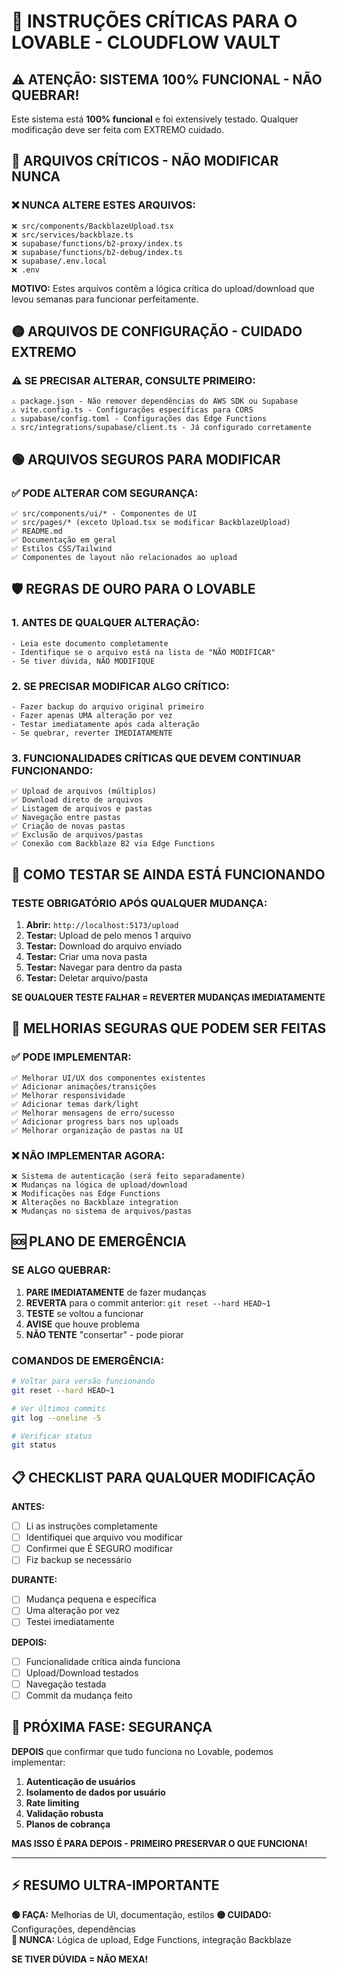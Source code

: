 # 🚨 INSTRUÇÕES CRÍTICAS PARA O LOVABLE - CLOUDFLOW VAULT

## ⚠️ ATENÇÃO: SISTEMA 100% FUNCIONAL - NÃO QUEBRAR!

Este sistema está **100% funcional** e foi extensively testado. Qualquer modificação deve ser feita com EXTREMO cuidado.

## 🔴 ARQUIVOS CRÍTICOS - **NÃO MODIFICAR NUNCA**

### ❌ **NUNCA ALTERE ESTES ARQUIVOS:**

```
❌ src/components/BackblazeUpload.tsx
❌ src/services/backblaze.ts
❌ supabase/functions/b2-proxy/index.ts
❌ supabase/functions/b2-debug/index.ts
❌ supabase/.env.local
❌ .env
```

**MOTIVO:** Estes arquivos contêm a lógica crítica do upload/download que levou semanas para funcionar perfeitamente.

## 🟡 ARQUIVOS DE CONFIGURAÇÃO - CUIDADO EXTREMO

### ⚠️ **SE PRECISAR ALTERAR, CONSULTE PRIMEIRO:**

```
⚠️ package.json - Não remover dependências do AWS SDK ou Supabase
⚠️ vite.config.ts - Configurações específicas para CORS
⚠️ supabase/config.toml - Configurações das Edge Functions
⚠️ src/integrations/supabase/client.ts - Já configurado corretamente
```

## 🟢 ARQUIVOS SEGUROS PARA MODIFICAR

### ✅ **PODE ALTERAR COM SEGURANÇA:**

```
✅ src/components/ui/* - Componentes de UI
✅ src/pages/* (exceto Upload.tsx se modificar BackblazeUpload)
✅ README.md
✅ Documentação em geral
✅ Estilos CSS/Tailwind
✅ Componentes de layout não relacionados ao upload
```

## 🛡️ REGRAS DE OURO PARA O LOVABLE

### 1. **ANTES DE QUALQUER ALTERAÇÃO:**
```
- Leia este documento completamente
- Identifique se o arquivo está na lista de "NÃO MODIFICAR"
- Se tiver dúvida, NÃO MODIFIQUE
```

### 2. **SE PRECISAR MODIFICAR ALGO CRÍTICO:**
```
- Fazer backup do arquivo original primeiro
- Fazer apenas UMA alteração por vez
- Testar imediatamente após cada alteração
- Se quebrar, reverter IMEDIATAMENTE
```

### 3. **FUNCIONALIDADES CRÍTICAS QUE DEVEM CONTINUAR FUNCIONANDO:**
```
✅ Upload de arquivos (múltiplos)
✅ Download direto de arquivos
✅ Listagem de arquivos e pastas
✅ Navegação entre pastas
✅ Criação de novas pastas
✅ Exclusão de arquivos/pastas
✅ Conexão com Backblaze B2 via Edge Functions
```

## 🔧 COMO TESTAR SE AINDA ESTÁ FUNCIONANDO

### **TESTE OBRIGATÓRIO APÓS QUALQUER MUDANÇA:**

1. **Abrir:** `http://localhost:5173/upload`
2. **Testar:** Upload de pelo menos 1 arquivo
3. **Testar:** Download do arquivo enviado
4. **Testar:** Criar uma nova pasta
5. **Testar:** Navegar para dentro da pasta
6. **Testar:** Deletar arquivo/pasta

**SE QUALQUER TESTE FALHAR = REVERTER MUDANÇAS IMEDIATAMENTE**

## 🚀 MELHORIAS SEGURAS QUE PODEM SER FEITAS

### ✅ **PODE IMPLEMENTAR:**

```
✅ Melhorar UI/UX dos componentes existentes
✅ Adicionar animações/transições
✅ Melhorar responsividade
✅ Adicionar temas dark/light
✅ Melhorar mensagens de erro/sucesso
✅ Adicionar progress bars nos uploads
✅ Melhorar organização de pastas na UI
```

### ❌ **NÃO IMPLEMENTAR AGORA:**

```
❌ Sistema de autenticação (será feito separadamente)
❌ Mudanças na lógica de upload/download
❌ Modificações nas Edge Functions
❌ Alterações no Backblaze integration
❌ Mudanças no sistema de arquivos/pastas
```

## 🆘 PLANO DE EMERGÊNCIA

### **SE ALGO QUEBRAR:**

1. **PARE IMEDIATAMENTE** de fazer mudanças
2. **REVERTA** para o commit anterior: `git reset --hard HEAD~1`
3. **TESTE** se voltou a funcionar
4. **AVISE** que houve problema
5. **NÃO TENTE** "consertar" - pode piorar

### **COMANDOS DE EMERGÊNCIA:**
```bash
# Voltar para versão funcionando
git reset --hard HEAD~1

# Ver últimos commits
git log --oneline -5

# Verificar status
git status
```

## 📋 CHECKLIST PARA QUALQUER MODIFICAÇÃO

**ANTES:**
- [ ] Li as instruções completamente
- [ ] Identifiquei que arquivo vou modificar
- [ ] Confirmei que É SEGURO modificar
- [ ] Fiz backup se necessário

**DURANTE:**
- [ ] Mudança pequena e específica
- [ ] Uma alteração por vez
- [ ] Testei imediatamente

**DEPOIS:**
- [ ] Funcionalidade crítica ainda funciona
- [ ] Upload/Download testados
- [ ] Navegação testada
- [ ] Commit da mudança feito

## 🔐 PRÓXIMA FASE: SEGURANÇA

**DEPOIS** que confirmar que tudo funciona no Lovable, podemos implementar:

1. **Autenticação de usuários**
2. **Isolamento de dados por usuário** 
3. **Rate limiting**
4. **Validação robusta**
5. **Planos de cobrança**

**MAS ISSO É PARA DEPOIS - PRIMEIRO PRESERVAR O QUE FUNCIONA!**

---

## ⚡ RESUMO ULTRA-IMPORTANTE

**🟢 FAÇA:** Melhorias de UI, documentação, estilos
**🟡 CUIDADO:** Configurações, dependências  
**🔴 NUNCA:** Lógica de upload, Edge Functions, integração Backblaze

**SE TIVER DÚVIDA = NÃO MEXA!**
